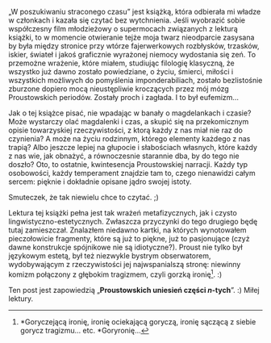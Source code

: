 „W poszukiwaniu straconego czasu” jest książką, która odbierała mi władze w członkach i kazała się czytać bez wytchnienia. Jeśli wyobrazić sobie współczesny film młodzieżowy o supermocach związanych z lekturą książki, to w momencie otwieranie tejże moja twarz nieodparcie zasysana by była między stronice przy wtórze fajerwerkowych rozbłysków, trzasków, iskier, świateł i jakoś graficznie wyrażonej niemocy wydostania się zeń. To przemożne wrażenie, które miałem, studiując filologię klasyczną, że wszystko już dawno zostało powiedziane, o życiu, śmierci, miłości i wszystkich możliwych do pomyślenia imponderabiliach, zostało bezlistośnie zburzone dopiero mocą nieustępliwie kroczących przez mój mózg Proustowskich periodów. Zostały proch i zagłada. I to był eufemizm…

Jak o tej książce pisać, nie wpadając w banały o magdelankach i czasie? Może wystarczy olać magdalenki i czas, a skupić się na przekomicznym opisie towarzyskiej rzeczywistości, z ktorą każdy z nas miał nie raz do czynienia? A może na życiu rodzinnym, którego elementy każdego z nas trapią? Albo jeszcze lepiej na głupocie i słabościach własnych, które każdy z nas wie, jak obnażyć, a równoczesnie starannie dba, by do tego nie doszło? Oto, to ostatnie, kwintesencja Proustowskiej narracji. Każdy typ osobowości, każdy temperament znajdzie tam to, czego nienawidzi całym sercem: pięknie i dokładnie opisane jądro swojej istoty.

Smuteczek, że tak niewielu chce to czytać. ;)

Lektura tej książki pełna jest tak wrażeń metafizycznych, jak i czysto lingwistyczno-estetycznych. Zwłaszcza przyczynki do tego drugiego będę tutaj zamieszczał. Znalazłem niedawno kartki, na których wynotowałem pieczołowicie fragmenty, które są już to piękne, już to pasjonujące (czyż dawne konstrukcje spójnikowe nie są idiotyczne?). Proust nie tylko był językowym estetą, był też niezwykle bystrym obserwatorem, wydobywającym z rzeczywistości jej najwspanialszą stronę: niewinny komizm połączony z głębokim tragizmem, czyli gorzką ironię[^1]. :)

Ten post jest zapowiedzią „**Proustowskich uniesień części *n*-tych**”. :) Miłej lektury.

[^1]: *Goryczejącą ironię, ironię ociekającą goryczą, ironię sączącą z siebie gorycz tragizmu… etc. *Goryronię…

